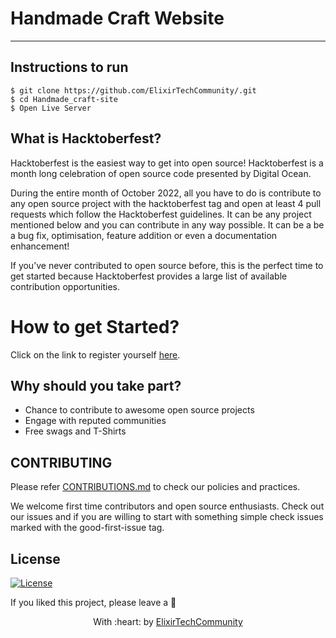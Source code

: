 
<h1>
  Handmade Craft Website
</h1>


---

## Instructions to run
```
$ git clone https://github.com/ElixirTechCommunity/.git
$ cd Handmade_craft-site
$ Open Live Server
```

<h2>
 What is Hacktoberfest?
</h2>
Hacktoberfest is the easiest way to get into open source! Hacktoberfest is a month long celebration of open source code presented by Digital Ocean.

During the entire month of October 2022, all you have to do is contribute to any open source project with the hacktoberfest tag and open at least 4 pull requests which follow the Hacktoberfest guidelines. It can be any project mentioned below and you can contribute in any way possible. It can be a be a bug fix, optimisation, feature addition or even a documentation enhancement! 

If you’ve never contributed to open source before, this is the perfect time to get started because Hacktoberfest provides a large list of available contribution opportunities.

<h1>
How to get Started?
</h1>

Click on the link to register yourself [here](https://hacktoberfest.com/).

## Why should you take part?
- Chance to contribute to awesome open source projects 
- Engage with reputed communities
- Free swags and T-Shirts 

## CONTRIBUTING

Please refer [CONTRIBUTIONS.md](contributing.md) to check our policies and practices.

We welcome first time contributors and open source enthusiasts. Check out our issues and if you are willing to start with something simple check issues marked with the good-first-issue tag.

## License
[![License](http://img.shields.io/:license-mit-blue.svg?style=flat-square)](http://badges.mit-license.org)

If you liked this project, please leave a 🌟

<p align="center">
	With :heart: by <a href="https://github.com/ElixirTechCommunity" target="_blank">ElixirTechCommunity</a>
</p>



